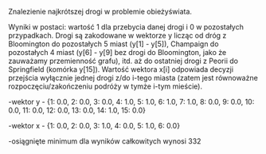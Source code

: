 Znalezienie najkrótszej drogi w problemie obieżyświata. 

Wyniki w postaci: wartość 1 dla przebycia danej drogi i 0 w pozostałych przypadkach.
Drogi są zakodowane w wektorze y licząc od dróg z Bloomington do pozostałych 5 miast (y[1] - y[5]), Champaign do pozostałych 4 miast (y[6] - y[9] bez drogi do Bloomington, jako że zauważamy przemienność grafu), itd. aż do ostatniej drogi z Peorii do Springfield (komórka y[15]).
Wartość wektora x[i] odpowiada decyzji przejścia wyłącznie jednej drogi z/do i-tego miasta (zatem jest równoważne rozpoczęciu/zakończeniu podróży w tymże i-tym mieście). 

-wektor y - {1: 0.0, 2: 0.0, 3: 0.0, 4: 1.0, 5: 1.0, 6: 1.0, 7: 1.0, 8: 0.0, 9: 0.0, 10: 0.0, 11: 0.0, 12: 0.0, 13: 0.0, 14: 1.0, 15: 0.0}

-wektor x - {1: 0.0, 2: 0.0, 3: 1.0, 4: 0.0, 5: 1.0, 6: 0.0}

-osiągnięte minimum dla wyników całkowitych wynosi 332
